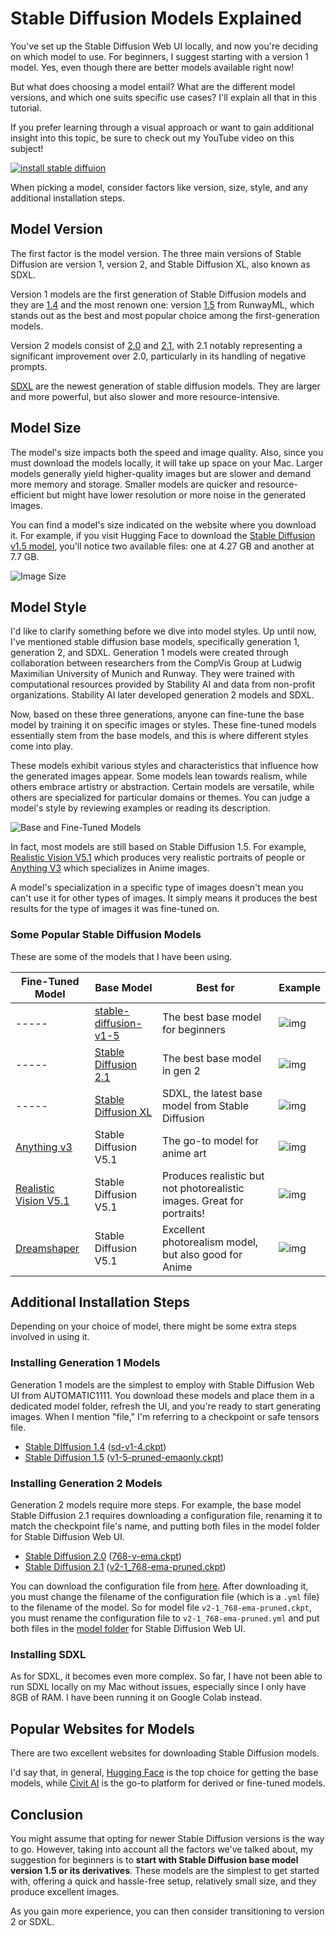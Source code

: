 # Stable Diffusion Models Explained

You've set up the Stable Diffusion Web UI locally, and now you're deciding on which model to use. For beginners, I suggest starting with a version 1 model. Yes, even though there are better models available right now! 

But what does choosing a model entail? What are the different model versions, and which one suits specific use cases? I'll explain all that in this tutorial.

If you prefer learning through a visual approach or want to gain additional insight into this topic, be sure to check out my YouTube video on this subject!

[![install stable diffuion](/stable-diffusion/stable-diffusion-models-explained/images/sd-model-guide.png)](https://youtu.be/U4JOCKlCPyg)


When picking a model, consider factors like version, size, style, and any additional installation steps.

## Model Version

The first factor is the model version. The three main versions of Stable Diffusion are version 1, version 2, and Stable Diffusion XL, also known as SDXL. 

Version 1 models are the first generation of Stable Diffusion models and they are [1.4](https://huggingface.co/CompVis/stable-diffusion-v-1-4-original) and the most renown one: version [1.5](https://huggingface.co/runwayml/stable-diffusion-v1-5) from RunwayML, which stands out as the best and most popular choice among the first-generation models.

Version 2 models consist of [2.0](https://huggingface.co/stabilityai/stable-diffusion-2) and [2.1](https://huggingface.co/stabilityai/stable-diffusion-2-1), with 2.1 notably representing a significant improvement over 2.0, particularly in its handling of negative prompts.

[SDXL](https://huggingface.co/stabilityai/stable-diffusion-xl-base-1.0) are the newest generation of stable diffusion models. They are larger and more powerful, but also slower and more resource-intensive. 

## Model Size

The model's size impacts both the speed and image quality. Also, since you must download the models locally, it will take up space on your Mac. Larger models generally yield higher-quality images but are slower and demand more memory and storage. Smaller models are quicker and resource-efficient but might have lower resolution or more noise in the generated images. 

You can find a model's size indicated on the website where you download it. For example, if you visit Hugging Face to download the [Stable Diffusion v1.5 model](https://huggingface.co/runwayml/stable-diffusion-v1-5), you'll notice two available files: one at 4.27 GB and another at 7.7 GB.

![Image Size](/stable-diffusion/stable-diffusion-models-explained/images/model-size.png)

## Model Style

I'd like to clarify something before we dive into model styles. Up until now, I've mentioned stable diffusion base models, specifically generation 1, generation 2, and SDXL. Generation 1 models were created through collaboration between researchers from the CompVis Group at Ludwig Maximilian University of Munich and Runway. They were trained with computational resources provided by Stability AI and data from non-profit organizations. Stability AI later developed generation 2 models and SDXL.

Now, based on these three generations, anyone can fine-tune the base model by training it on specific images or styles. These fine-tuned models essentially stem from the base models, and this is where different styles come into play.

These models exhibit various styles and characteristics that influence how the generated images appear. Some models lean towards realism, while others embrace artistry or abstraction. Certain models are versatile, while others are specialized for particular domains or themes. You can judge a model's style by reviewing examples or reading its description.

![Base and Fine-Tuned Models](/stable-diffusion/stable-diffusion-models-explained/images/base-and-finetuned-models.png)

In fact, most models are still based on Stable Diffusion 1.5. For example, [Realistic Vision V5.1](https://civitai.com/models/4201?modelVersionId=6987) which produces very realistic portraits of people or [Anything V3](https://civitai.com/models/66?modelVersionId=75) which specializes in Anime images.

A model's specialization in a specific type of images doesn't mean you can't use it for other types of images. It simply means it produces the best results for the type of images it was fine-tuned on.

### Some Popular Stable Diffusion Models

These are some of the models that I have been using.

| Fine-Tuned Model                                  | Base Model            | Best for                                      | Example |
| -------------------------- | --------- | ------- | ------- |
| ----- |[stable-diffusion-v1-5](https://huggingface.co/runwayml/stable-diffusion-v1-5)| The best base model for beginners |![img](/stable-diffusion/stable-diffusion-models-explained/images/sd-v1_5-01.png)|
| ----- |[Stable Diffusion 2.1](https://huggingface.co/stabilityai/stable-diffusion-2-1)| The best base model in gen 2 |![img](/stable-diffusion/stable-diffusion-models-explained/images/sd-v2_1.png)|
| ----- |[Stable Diffusion XL](https://huggingface.co/stabilityai/stable-diffusion-xl-base-1.0)| SDXL, the latest base model from Stable Diffusion |![img](/stable-diffusion/stable-diffusion-models-explained/images/sdxl-image.png)|
|[Anything v3](https://huggingface.co/Linaqruf/anything-v3.0)|  Stable Diffusion V5.1 | The go-to model for anime art|![img](/stable-diffusion/stable-diffusion-models-explained/images/anything-v3.png)|
|[Realistic Vision V5.1](https://civitai.com/models/4201/realistic-vision-v51)| Stable Diffusion V5.1 | Produces realistic but not photorealistic images. Great for portraits! |![img](/stable-diffusion/stable-diffusion-models-explained/images/realistic-vision.png)|
|[Dreamshaper](https://civitai.com/models/4384?modelVersionId=128713)| Stable Diffusion V5.1 | Excellent photorealism model, but also good for Anime |![img](/stable-diffusion/stable-diffusion-models-explained/images/dreamshaper.png)|

## Additional Installation Steps

Depending on your choice of model, there might be some extra steps involved in using it.

### Installing Generation 1 Models

Generation 1 models are the simplest to employ with Stable Diffusion Web UI from AUTOMATIC1111. You download these models and place them in a dedicated model folder, refresh the UI, and you're ready to start generating images. When I mention "file," I'm referring to a checkpoint or safe tensors file.
- [Stable DIffusion 1.4](https://huggingface.co/CompVis/stable-diffusion-v-1-4-original) ([sd-v1-4.ckpt](https://huggingface.co/CompVis/stable-diffusion-v-1-4-original/resolve/main/sd-v1-4.ckpt))
- [Stable Diffusion 1.5](https://huggingface.co/runwayml/stable-diffusion-v1-5) ([v1-5-pruned-emaonly.ckpt](https://huggingface.co/runwayml/stable-diffusion-v1-5/resolve/main/v1-5-pruned-emaonly.ckpt))

### Installing Generation 2 Models 
Generation 2 models require more steps. For example, the base model Stable Diffusion 2.1 requires downloading a configuration file, renaming it to match the checkpoint file's name, and putting both files in the model folder for Stable Diffusion Web UI.
- [Stable Diffusion 2.0](https://huggingface.co/stabilityai/stable-diffusion-2) ([768-v-ema.ckpt](https://huggingface.co/stabilityai/stable-diffusion-2/resolve/main/768-v-ema.ckpt))
- [Stable Diffusion 2.1](https://huggingface.co/stabilityai/stable-diffusion-2-1) ([v2-1_768-ema-pruned.ckpt](https://huggingface.co/stabilityai/stable-diffusion-2-1/resolve/main/v2-1_768-ema-pruned.ckpt))

You can download the configuration file from [here](https://github.com/Stability-AI/stablediffusion/raw/main/configs/stable-diffusion/v2-inference-v.yaml). After downloading it, you must change the filename of the configuration file (which is a `.yml` file) to the filename of the model. So for model file `v2-1_768-ema-pruned.ckpt`, you must rename the configuration file to `v2-1_768-ema-pruned.yml` and put both files in the [model folder](/stable-diffusion/install-automatic-1111/README.md#download-the-model) for Stable Diffusion Web UI. 

### Installing SDXL

As for SDXL, it becomes even more complex. So far, I have not been able to run SDXL locally on my Mac without issues, especially since I only have 8GB of RAM. I have been running it on Google Colab instead.

## Popular Websites for Models

There are two excellent websites for downloading Stable Diffusion models.

I'd say that, in general, [Hugging Face](https://huggingface.co/models) is the top choice for getting the base models, while [Civit AI](https://civitai.com/models) is the go-to platform for derived or fine-tuned models.

## Conclusion

You might assume that opting for newer Stable Diffusion versions is the way to go. However, taking into account all the factors we've talked about, my suggestion for beginners is to **start with Stable Diffusion base model version 1.5 or its derivatives**. These models are the simplest to get started with, offering a quick and hassle-free setup, relatively small size, and they produce excellent images.

As you gain more experience, you can then consider transitioning to version 2 or SDXL.
